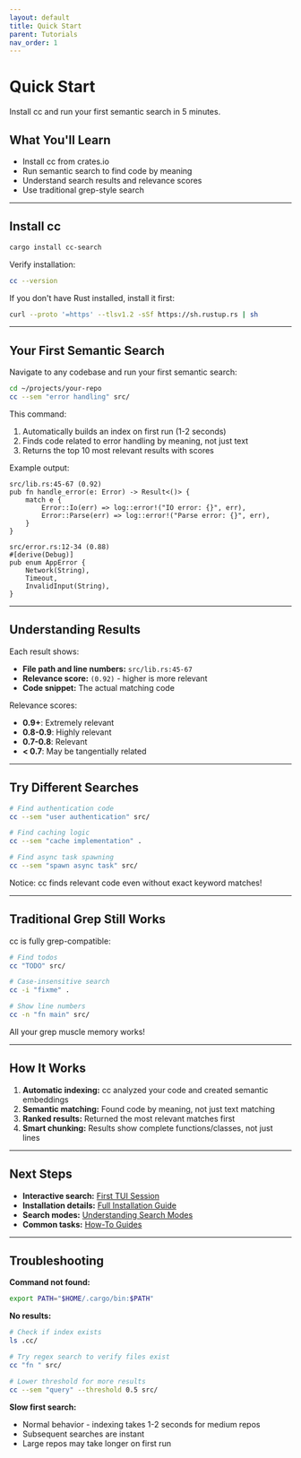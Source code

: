 ```yaml
---
layout: default
title: Quick Start
parent: Tutorials
nav_order: 1
---
```


# Quick Start

Install cc and run your first semantic search in 5 minutes.

## What You'll Learn

- Install cc from crates.io
- Run semantic search to find code by meaning
- Understand search results and relevance scores
- Use traditional grep-style search

---

## Install cc

```bash
cargo install cc-search
```

Verify installation:
```bash
cc --version
```

If you don't have Rust installed, install it first:
```bash
curl --proto '=https' --tlsv1.2 -sSf https://sh.rustup.rs | sh
```

---

## Your First Semantic Search

Navigate to any codebase and run your first semantic search:

```bash
cd ~/projects/your-repo
cc --sem "error handling" src/
```

This command:
1. Automatically builds an index on first run (1-2 seconds)
2. Finds code related to error handling by meaning, not just text
3. Returns the top 10 most relevant results with scores

Example output:
```
src/lib.rs:45-67 (0.92)
pub fn handle_error(e: Error) -> Result<()> {
    match e {
        Error::Io(err) => log::error!("IO error: {}", err),
        Error::Parse(err) => log::error!("Parse error: {}", err),
    }
}

src/error.rs:12-34 (0.88)
#[derive(Debug)]
pub enum AppError {
    Network(String),
    Timeout,
    InvalidInput(String),
}
```

---

## Understanding Results

Each result shows:
- **File path and line numbers:** `src/lib.rs:45-67`
- **Relevance score:** `(0.92)` - higher is more relevant
- **Code snippet:** The actual matching code

Relevance scores:
- **0.9+**: Extremely relevant
- **0.8-0.9**: Highly relevant
- **0.7-0.8**: Relevant
- **< 0.7**: May be tangentially related

---

## Try Different Searches

```bash
# Find authentication code
cc --sem "user authentication" src/

# Find caching logic
cc --sem "cache implementation" .

# Find async task spawning
cc --sem "spawn async task" src/
```

Notice: cc finds relevant code even without exact keyword matches!

---

## Traditional Grep Still Works

cc is fully grep-compatible:

```bash
# Find todos
cc "TODO" src/

# Case-insensitive search
cc -i "fixme" .

# Show line numbers
cc -n "fn main" src/
```

All your grep muscle memory works!

---

## How It Works

1. **Automatic indexing:** cc analyzed your code and created semantic embeddings
2. **Semantic matching:** Found code by meaning, not just text matching
3. **Ranked results:** Returned the most relevant matches first
4. **Smart chunking:** Results show complete functions/classes, not just lines

---

## Next Steps

- **Interactive search:** [First TUI Session](first-tui-session.html)
- **Installation details:** [Full Installation Guide](installation.html)
- **Search modes:** [Understanding Search Modes](../explanation/search-modes.html)
- **Common tasks:** [How-To Guides](../how-to/)

---

## Troubleshooting

**Command not found:**
```bash
export PATH="$HOME/.cargo/bin:$PATH"
```

**No results:**
```bash
# Check if index exists
ls .cc/

# Try regex search to verify files exist
cc "fn " src/

# Lower threshold for more results
cc --sem "query" --threshold 0.5 src/
```

**Slow first search:**
- Normal behavior - indexing takes 1-2 seconds for medium repos
- Subsequent searches are instant
- Large repos may take longer on first run

